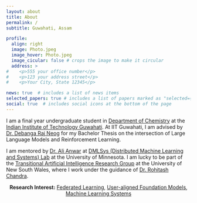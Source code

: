 ```yaml
---
layout: about
title: About
permalink: /
subtitle: Guwahati, Assam

profile:
  align: right
  image: Photo.jpeg
  image_hover: Photo.jpeg
  image_cicular: false # crops the image to make it circular
  address: >
#    <p>555 your office number</p>
#    <p>123 your address street</p>
#    <p>Your City, State 12345</p>

news: true  # includes a list of news items
selected_papers: true # includes a list of papers marked as "selected={true}"
social: true  # includes social icons at the bottom of the page
---
```

I am a final year undergraduate student in [Department of Chemistry](https://www.iitg.ac.in/chem/) at the [Indian Institute of Technology Guwahati](https://www.iitg.ac.in/). At IIT Guwahati, I am advised by [Dr. Debanga Raj Neog](https://debanga.github.io/) for my Bachelor Thesis on the intersection of Large Language Models and Reinforcement Learning.

I am mentored by [Dr. Ali Anwar](https://chalianwar.github.io/) at [DMLSys (Distributed Machine Learning and Systems) Lab](https://chalianwar.github.io/lab/) at the University of Minnesota. I am lucky to be part of the [Transitional Artificial Intelligence Research Group](https://transitional-ai.github.io/) at the University of New South Wales, where I work under the guidance of [Dr. Rohitash Chandra](https://research.unsw.edu.au/people/dr-rohitash-chandra).

<p style="text-align: center;">
<strong>Research Interest:</strong> <a href="https://azalahmadkhan.github.io/research/">Federated Learning</a>, <a href="https://azalahmadkhan.github.io/research/">User-aligned Foundation Models</a>, <a href="https://azalahmadkhan.github.io/research/">Machine Learning Systems</a></p>
